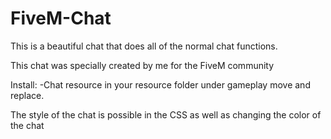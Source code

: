 # FiveM-Chat

This is a beautiful chat that does all of the normal chat functions.

This chat was specially created by me for the FiveM community

Install:
-Chat resource in your resource folder under gameplay move and replace.

The style of the chat is possible in the CSS as well as changing the color of the chat
